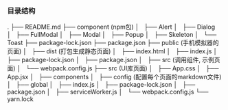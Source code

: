 ### 目录结构
.
├── README.md
├── component (npm包)
│   ├── Alert
│   ├── Dialog
│   ├── FullModal
│   ├── Modal
│   ├── Popup
│   ├── Skeleton
│   └── Toast
├── package-lock.json
├── package.json
├── public (手机模拟器的页面)
│   ├── dist (打包生成静态页面)
│   ├── index.html
│   ├── index.js
│   ├── package-lock.json
│   ├── package.json
│   ├── src (调用组件, 示例页面)
│   └── webpack.config.js
├── src (UI库页面)
│   ├── App.css
│   ├── App.jsx
│   ├── components
│   ├── config (配置每个页面的markdown文件)
│   ├── global
│   ├── index.js
│   ├── package-lock.json
│   ├── package.json
│   ├── serviceWorker.js
│   └── webpack.config.js
└── yarn.lock
